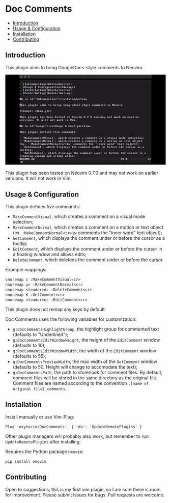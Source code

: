 # Doc Comments

- [Introduction](#introduction)
- [Usage & Configuration](#usage)
- [Installation](#installation)
- [Contributing](#contributing)

## <a id="introduction"></a>Introduction

This plugin aims to bring GoogleDocs-style comments to Neovim.

![demo](./demo.gif)

This plugin has been tested on Neovim 0.7.0 and may not work on earlier versions. It will not work in Vim.

## <a id="usage"></a>Usage & Configuration

This plugin defines five commands:

- `MakeCommentVisual`, which creates a comment on a visual mode selection;
- `MakeCommentNormal`, which creates a comment on a motion or text object (ex. `:MakeCommentNormal<cr>iw` comments the "inner word" text object);
- `GetComment`, which displays the comment under or before the cursor as a tooltip;
- `EditComment`, which displays the comment under or before the cursor in a floating window and allows edits;
- `DeleteComment`, which deletees the comment under or before the cursor.

Example mappings:

```
vnoremap c :MakeCommentVisual<cr>
nnoremap yc :MakeCommentNormal<cr>
nnoremap <leader>dc :DeleteComment<cr>
nnoremap K :GetComment<cr>
nnoremap <leader>ec :EditComment<cr>
```

This plugin does not remap any keys by default.

Doc Comments uses the following variables for customization:

- `g:DocCommentsHighlightGroup`, the highlight group for commented text (defaults to "Underlined");
- `g:DocCommentsEditWindowHeight`, the height of the `EditComment` window (defaults to 10);
- `g:DocCommentsEditWindowWidth`, the width of the `EditComment` window (defaults to 55);
- `g:DocCommentsPreviewWidth`, the max width of the `GetComment` window (defaults to 50. Height will change to accomodate the text);
- `g:DocCommentsPath`, the path to store/look for comment files. By default, comment files will be stored in the same directory as the original file. Comment files are named according to the convention `.[name of original file]_comments`.

## <a id="installation"></a>Installation

Install manually or use Vim-Plug:

```
Plug 'oxytocin/DocComments', { 'do': 'UpdateRemotePlugins' } 
```

Other plugin managers will probably also work, but remember to run `UpdateRemotePlugins` after installing.

Requires the Python package `Neovim`:

```
pip install neovim
```

## <a id="contributing"></a>Contributing

Open to suggestions; this is my first vim plugin, so I am sure there is room for improvement. Please submit issues for bugs. Pull requests are welcome.
